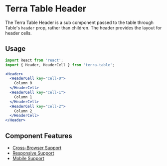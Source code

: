 # Terra Table Header

The Terra Table Header is a sub component passed to the table through Table's `header` prop, rather than children. The header provides the layout for header cells.

## Usage

```jsx
import React from 'react';
import { Header, HeaderCell } from 'terra-table';

<Header>
  <HeaderCell key="cell-0">
    Column 0
  </HeaderCell>
  <HeaderCell key="cell-1">
    Column 1
  </HeaderCell>
  <HeaderCell key="cell-2">
    Column 2
  </HeaderCell>
</Header>
```

## Component Features
* [Cross-Browser Support](https://github.com/cerner/terra-ui/blob/master/src/terra-dev-site/contributing/ComponentStandards.e.contributing.md#cross-browser-support)
* [Responsive Support](https://github.com/cerner/terra-ui/blob/master/src/terra-dev-site/contributing/ComponentStandards.e.contributing.md#responsive-support)
* [Mobile Support](https://github.com/cerner/terra-ui/blob/master/src/terra-dev-site/contributing/ComponentStandards.e.contributing.md#mobile-support)
